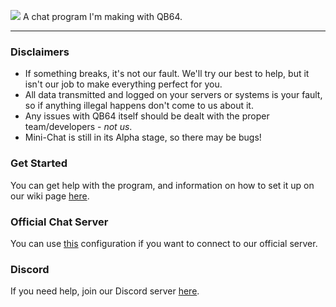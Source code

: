 ![](https://i.vgy.me/IcwEjs.png)
A chat program I'm making with QB64. 

------

### Disclaimers
* If something breaks, it's not our fault. We'll try our best to help, but it isn't our job to make everything perfect for you.
* All data transmitted and logged on your servers or systems is your fault, so if anything illegal happens don't come to us about it.
* Any issues with QB64 itself should be dealt with the proper team/developers - *not us*.
* Mini-Chat is still in its Alpha stage, so there may be bugs!

### Get Started
You can get help with the program, and information on how to set it up on our wiki page [here](https://gitlab.com/noahmarshall12/minichat/-/wikis/home).

### Official Chat Server
You can use [this](https://pastr.io/raw/KoGEtpSvb2A) configuration if you want to connect to our official server.

### Discord
If you need help, join our Discord server [here](https://discord.gg/Raa5Wz).
